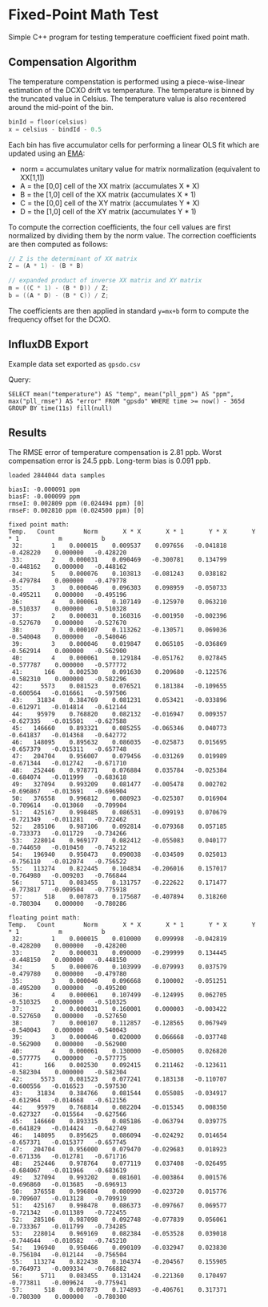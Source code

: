 # Fixed-Point Math Test

Simple C++ program for testing temperature coefficient fixed point math.

## Compensation Algorithm

The temperature compenstation is performed using a piece-wise-linear estimation of the DCXO drift vs temperature.  The
temperature is binned by the truncated value in Celsius.  The temperature value is also recentered around the mid-point of the bin.

```C++
binId = floor(celsius)
x = celsius - bindId - 0.5
```

Each bin has five accumulator cells for performing a linear OLS fit which are updated using an [EMA](https://en.wikipedia.org/wiki/Moving_average#Exponential_moving_average):
- norm = accumulates unitary value for matrix normalization (equivalent to XX[1,1])
- A = the [0,0] cell of the XX matrix (accumulates X * X)
- B = the [1,0] cell of the XX matrix (accumulates X * 1)
- C = the [0,0] cell of the XY matrix (accumulates Y * X)
- D = the [1,0] cell of the XY matrix (accumulates Y * 1)

To compute the correction coefficients, the four cell values are first normalized by dividing them by the norm value.  The correction coefficients are then computed as follows:

```C++
// Z is the determinant of XX matrix
Z = (A * 1) - (B * B)

// expanded product of inverse XX matrix and XY matrix
m = ((C * 1) - (B * D)) / Z;
b = ((A * D) - (B * C)) / Z;
```

The coefficients are then applied in standard `y=mx+b` form to compute the frequency offset for the DCXO.

## InfluxDB Export

Example data set exported as `gpsdo.csv`

Query:
```
SELECT mean("temperature") AS "temp", mean("pll_ppm") AS "ppm", max("pll_rmse") AS "error" FROM "gpsdo" WHERE time >= now() - 365d GROUP BY time(11s) fill(null)
```

## Results

The RMSE error of temperature compensation is 2.81 ppb.  Worst compensation error is 24.5 ppb.  Long-term bias is 0.091 ppb.

```
loaded 2844044 data samples

biasI: -0.000091 ppm
biasF: -0.000099 ppm
rmseI: 0.002809 ppm (0.024494 ppm) [0]
rmseF: 0.002810 ppm (0.024500 ppm) [0]

fixed point math:
Temp.   Count        Norm       X * X       X * 1       Y * X       Y * 1           m           b
 32:        1    0.000015    0.009537    0.097656   -0.041818   -0.428220    0.000000   -0.428220
 33:        2    0.000031    0.090469   -0.300781    0.134799   -0.448162    0.000000   -0.448162
 34:        5    0.000076    0.103813   -0.081243    0.038182   -0.479784    0.000000   -0.479778
 35:        3    0.000046    0.096303    0.098959   -0.050733   -0.495211    0.000000   -0.495196
 36:        4    0.000061    0.107149   -0.125970    0.063210   -0.510337    0.000000   -0.510328
 37:        2    0.000031    0.160316   -0.001950   -0.002396   -0.527670    0.000000   -0.527670
 38:        7    0.000107    0.113262   -0.130571    0.069036   -0.540048    0.000000   -0.540046
 39:        3    0.000046    0.019847    0.065105   -0.036869   -0.562914    0.000000   -0.562900
 40:        4    0.000061    0.129184   -0.051762    0.027845   -0.577787    0.000000   -0.577772
 41:      166    0.002530    0.091630    0.209680   -0.122576   -0.582310    0.000000   -0.582296
 42:     5573    0.081523    0.076521    0.181384   -0.109655   -0.600564   -0.016661   -0.597506
 43:    31834    0.384769    0.081231    0.053421   -0.033896   -0.612971   -0.014814   -0.612144
 44:    95979    0.768820    0.082132   -0.016947    0.009357   -0.627335   -0.015501   -0.627588
 45:   146660    0.893321    0.085255   -0.065346    0.040773   -0.641837   -0.014368   -0.642772
 46:   148095    0.895632    0.086035   -0.025873    0.015695   -0.657379   -0.015311   -0.657748
 47:   204704    0.956007    0.079456   -0.031269    0.019989   -0.671344   -0.012742   -0.671710
 48:   252446    0.978771    0.076884    0.035784   -0.025384   -0.684074   -0.011999   -0.683618
 49:   327094    0.993209    0.081477   -0.005478    0.002702   -0.696867   -0.013691   -0.696904
 50:   376558    0.996812    0.080923   -0.025307    0.016904   -0.709614   -0.013060   -0.709904
 51:   425167    0.998485    0.086531   -0.099193    0.070679   -0.721349   -0.011281   -0.722462
 52:   285106    0.987106    0.092814   -0.079368    0.057185   -0.733373   -0.011729   -0.734266
 53:   228014    0.969177    0.082412   -0.055083    0.040177   -0.744650   -0.010450   -0.745212
 54:   196940    0.950473    0.090038   -0.034509    0.025013   -0.756110   -0.012074   -0.756522
 55:   113274    0.822445    0.104834   -0.206016    0.157017   -0.764980   -0.009203   -0.766844
 56:     5711    0.083455    0.131757   -0.222622    0.171477   -0.773817   -0.009504   -0.775918
 57:      518    0.007873    0.175687   -0.407894    0.318260   -0.780304    0.000000   -0.780286

floating point math:
Temp.   Count        Norm       X * X       X * 1       Y * X       Y * 1           m           b
 32:        1    0.000015    0.010000    0.099998   -0.042819   -0.428200    0.000000   -0.428200
 33:        2    0.000031    0.090000   -0.299999    0.134445   -0.448150    0.000000   -0.448150
 34:        5    0.000076    0.103999   -0.079993    0.037579   -0.479780    0.000000   -0.479780
 35:        3    0.000046    0.096668    0.100002   -0.051251   -0.495200    0.000000   -0.495200
 36:        4    0.000061    0.107499   -0.124995    0.062705   -0.510325    0.000000   -0.510325
 37:        2    0.000031    0.160001    0.000003   -0.003422   -0.527650    0.000000   -0.527650
 38:        7    0.000107    0.112857   -0.128565    0.067949   -0.540043    0.000000   -0.540043
 39:        3    0.000046    0.020000    0.066668   -0.037748   -0.562900    0.000000   -0.562900
 40:        4    0.000061    0.130000   -0.050005    0.026820   -0.577775    0.000000   -0.577775
 41:      166    0.002530    0.092415    0.211462   -0.123611   -0.582304    0.000000   -0.582304
 42:     5573    0.081523    0.077241    0.183138   -0.110707   -0.600556   -0.016523   -0.597530
 43:    31834    0.384766    0.081544    0.055085   -0.034917   -0.612964   -0.014668   -0.612156
 44:    95979    0.768814    0.082204   -0.015345    0.008350   -0.627327   -0.015564   -0.627566
 45:   146660    0.893315    0.085186   -0.063794    0.039775   -0.641829   -0.014424   -0.642749
 46:   148095    0.895625    0.086094   -0.024292    0.014654   -0.657371   -0.015377   -0.657745
 47:   204704    0.956000    0.079470   -0.029683    0.018923   -0.671336   -0.012781   -0.671716
 48:   252446    0.978764    0.077119    0.037408   -0.026495   -0.684067   -0.011966   -0.683619
 49:   327094    0.993202    0.081601   -0.003864    0.001576   -0.696860   -0.013685   -0.696913
 50:   376558    0.996804    0.080990   -0.023720    0.015776   -0.709607   -0.013128   -0.709919
 51:   425167    0.998478    0.086373   -0.097667    0.069577   -0.721342   -0.011389   -0.722455
 52:   285106    0.987098    0.092748   -0.077839    0.056061   -0.733367   -0.011799   -0.734285
 53:   228014    0.969169    0.082384   -0.053528    0.039018   -0.744644   -0.010582   -0.745210
 54:   196940    0.950466    0.090109   -0.032947    0.023830   -0.756104   -0.012144   -0.756504
 55:   113274    0.822438    0.104374   -0.204567    0.155905   -0.764973   -0.009334   -0.766882
 56:     5711    0.083455    0.131424   -0.221360    0.170497   -0.773811   -0.009624   -0.775941
 57:      518    0.007873    0.174893   -0.406761    0.317371   -0.780300    0.000000   -0.780300
```
